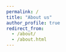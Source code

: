 ```yaml
---
permalink: /
title: "About us"
author_profile: true
redirect_from: 
  - /about/
  - /about.html
---
```


